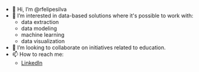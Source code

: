 - 👋 Hi, I’m @rfelipesilva
- 👀 I’m interested in data-based solutions where it's possible to work with:
  * data extraction
  * data modeling
  * machine learning
  * data visualization
- 💞️ I’m looking to collaborate on initiatives related to education.
- 📫 How to reach me:
  * [LinkedIn](https://www.linkedin.com/in/renan-silva-16960313a/)

<!---
rfelipesilva/rfelipesilva is a ✨ special ✨ repository because its `README.md` (this file) appears on your GitHub profile.
You can click the Preview link to take a look at your changes.
--->
